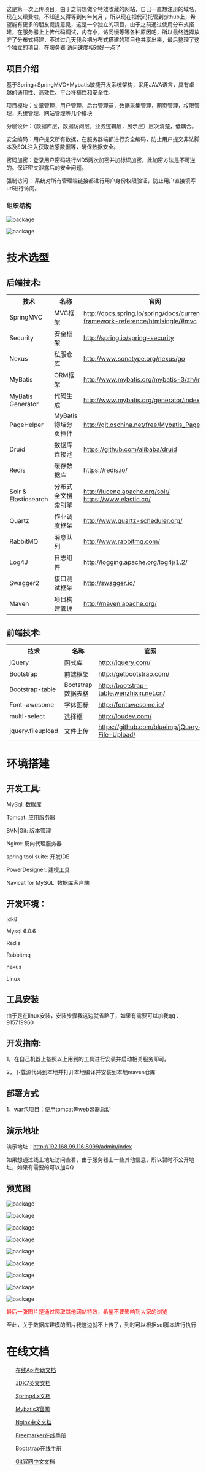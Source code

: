 这是第一次上传项目，由于之前想做个特效收藏的网站，自己一直想注册的域名，现在又续费啦，不知道又得等到何年何月 ，所以现在把代码托管到github上，希望能有更多的朋友提提意见，这是一个独立的项目，由于之前通过使用分布式搭建，在服务器上上传代码调试，内存小，访问慢等等各种原因吧，所以最终选择放弃了分布式搭建，不过过几天我会把分布式搭建的项目也共享出来，最后整理了这个独立的项目，在服务器
访问速度相对好一点了
<h2>项目介绍</h2>
基于Spring+SpringMVC+Mybatis敏捷开发系统架构，采用JAVA语言，具有卓越的通用性、高效性、平台移植性和安全性。

项目模块：文章管理，用户管理，后台管理员，数据采集管理，网页管理，权限管理，系统管理，网站管理等几个模块

分层设计：（数据库层，数据访问层，业务逻辑层，展示层）层次清楚，低耦合。

安全编码：用户提交所有数据，在服务器端都进行安全编码，防止用户提交非法脚本及SQL注入获取敏感数据等，确保数据安全。

密码加密：登录用户密码进行MD5两次加密并加标识加密，此加密方法是不可逆的。保证密文泄露后的安全问题。

强制访问 ：系统对所有管理端链接都进行用户身份权限验证，防止用户直接填写url进行访问。

<h3>组织结构</h3>

![package](https://github.com/somnusxk/onlylove-os/blob/master/package.png?raw=true)

![package](https://github.com/somnusxk/onlylove-os/blob/master/%E8%B5%84%E6%BA%90.png?raw=true)

# **技术选型** #

## 后端技术: ##

<table>

<tbody><tr>
<th>技术</th>
<th>名称</th>
<th>官网</th>
</tr>



<tr>
<td>SpringMVC</td>
<td>MVC框架</td>
<td><a href="http://docs.spring.io/spring/docs/current/spring-framework-reference/htmlsingle/#mvc" target="_blank">http://docs.spring.io/spring/docs/current/spring-framework-reference/htmlsingle/#mvc</a></td>
</tr>
<tr>
<td>Security</td>
<td>安全框架</td>
<td><a href="http://spring.io/spring-security" target="_blank">http://spring.io/spring-security</a></td>
</tr>

<tr>
<td>Nexus</td>
<td>私服仓库</td>
<td><a href="http://www.sonatype.org/nexus/go" target="_blank">http://www.sonatype.org/nexus/go</a></td>
</tr>
<tr>
<td>MyBatis</td>
<td>ORM框架</td>
<td><a href="http://www.mybatis.org/mybatis-3/zh/index.html" target="_blank">http://www.mybatis.org/mybatis-3/zh/index.html</a></td>
</tr>
<tr>
<td>MyBatis Generator</td>
<td>代码生成</td>
<td><a href="http://www.mybatis.org/generator/index.html" target="_blank">http://www.mybatis.org/generator/index.html</a></td>
</tr>
<tr>
<td>PageHelper</td>
<td>MyBatis物理分页插件</td>
<td><a href="http://git.oschina.net/free/Mybatis_PageHelper" target="_blank">http://git.oschina.net/free/Mybatis_PageHelper</a></td>
</tr>
<tr>
<td>Druid</td>
<td>数据库连接池</td>
<td><a href="https://github.com/alibaba/druid" target="_blank">https://github.com/alibaba/druid</a></td>
</tr>
<tr>
<td>Redis</td>
<td>缓存数据库</td>
<td><a href="https://redis.io/" target="_blank">https://redis.io/</a></td>
</tr>
<tr>
<td>Solr &amp; Elasticsearch</td>
<td>分布式全文搜索引擎</td>
<td><a href="http://lucene.apache.org/solr/" target="_blank">http://lucene.apache.org/solr/</a> <a href="https://www.elastic.co/" target="_blank">https://www.elastic.co/</a></td>
</tr>
<tr>
<td>Quartz</td>
<td>作业调度框架</td>
<td><a href="http://www.quartz-scheduler.org/" target="_blank">http://www.quartz-scheduler.org/</a></td>
</tr>
<tr>
<td>RabbitMQ</td>
<td>消息队列</td>
<td><a href="http://www.rabbitmq.com/" target="_blank">http://www.rabbitmq.com/</a></td>
</tr>

<tr>
<td>Log4J</td>
<td>日志组件</td>
<td><a href="http://logging.apache.org/log4j/1.2/" target="_blank">http://logging.apache.org/log4j/1.2/</a></td>
</tr>
<tr>
<td>Swagger2</td>
<td>接口测试框架</td>
<td><a href="http://swagger.io/" target="_blank">http://swagger.io/</a></td>
</tr>

<tr>
<td>Maven</td>
<td>项目构建管理</td>
<td><a href="http://maven.apache.org/" target="_blank">http://maven.apache.org/</a></td>
</tr>

</tbody></table>

## 前端技术: ##
<table>

<tbody><tr>
<th>技术</th>
<th>名称</th>
<th>官网</th>
</tr>


<tr>
<td>jQuery</td>
<td>函式库</td>
<td><a href="http://jquery.com/" target="_blank">http://jquery.com/</a></td>
</tr>
<tr>
<td>Bootstrap</td>
<td>前端框架</td>
<td><a href="http://getbootstrap.com/" target="_blank">http://getbootstrap.com/</a></td>
</tr>
<tr>
<td>Bootstrap-table</td>
<td>Bootstrap数据表格</td>
<td><a href="http://bootstrap-table.wenzhixin.net.cn/" target="_blank">http://bootstrap-table.wenzhixin.net.cn/</a></td>
</tr>
<tr>
<td>Font-awesome</td>
<td>字体图标</td>
<td><a href="http://fontawesome.io/" target="_blank">http://fontawesome.io/</a></td>
</tr>
<tr>
<td>multi-select</td>
<td>选择框</td>
<td><a href="http://loudev.com/" target="_blank">http://loudev.com/</a></td>
</tr>
<tr>
<td>jquery.fileupload</td>
<td>文件上传</td>
<td><a href="https://github.com/blueimp/jQuery-File-Upload/" target="_blank">https://github.com/blueimp/jQuery-File-Upload/</a></td>
</tr>
</tbody></table>

# **环境搭建** #
## 开发工具: ##

MySql: 数据库

Tomcat: 应用服务器

SVN|Git: 版本管理

Nginx: 反向代理服务器

spring tool suite: 开发IDE

PowerDesigner: 建模工具

Navicat for MySQL: 数据库客户端

## 开发环境： ##
jdk8

Mysql 6.0.6

Redis

Rabbitmq

nexus

Linux

## 工具安装 ##
由于是在linux安装，安装步骤我这边就省略了，如果有需要可以加我qq：915719960

## 开发指南: ##
1，在自己机器上按照以上用到的工具进行安装并启动相关服务即可。

2，下载源代码到本地并打开本地编译并安装到本地maven仓库

## 部署方式 ##
1，war包项目：使用tomcat等web容器启动

## 演示地址 ##

演示地址：http://192.168.99.116:8099/admin/index

如果想通过线上地址访问查看，由于服务器上一些其他信息，所以暂时不公开地址，如果有需要的可以加QQ

## 预览图 ##
![package](https://github.com/somnusxk/onlylove-os/blob/master/QQ%E6%88%AA%E5%9B%BE20170619153143.png?raw=true)

![package](https://github.com/somnusxk/onlylove-os/blob/master/QQ%E5%9B%BE%E7%89%8720170619161622.png?raw=true)

![package](https://github.com/somnusxk/onlylove-os/blob/master/QQ%E6%88%AA%E5%9B%BE20170619153232.png?raw=true)

![package](https://github.com/somnusxk/onlylove-os/blob/master/QQ%E6%88%AA%E5%9B%BE20170619153349.png?raw=true)

![package](https://github.com/somnusxk/onlylove-os/blob/master/QQ%E6%88%AA%E5%9B%BE20170619153604.png?raw=true)

![package](https://github.com/somnusxk/onlylove-os/blob/master/QQ%E5%9B%BE%E7%89%8720170619153859.png?raw=true)

![package](https://github.com/somnusxk/onlylove-os/blob/master/QQ%E5%9B%BE%E7%89%8720170619172634.png?raw=true)

![package](https://github.com/somnusxk/onlylove-os/blob/master/QQ%E5%9B%BE%E7%89%8720170619172932.png?raw=true)

![package](https://github.com/somnusxk/onlylove-os/blob/master/QQ%E5%9B%BE%E7%89%8720170619153647.png?raw=true)

<font color="red">最后一张图片是通过爬取其他网站特效，希望不要影响到大家的浏览</font>

至此，关于数据库建模的图片我这边就不上传了，到时可以根据sql脚本进行执行



# **在线文档** #
<ul class="task-list">
<li><p><a href="http://tool.oschina.net/apidocs" title="在线Api帮助文档" target="_blank">在线Api帮助文档</a></p></li>
<li><p><a href="http://tool.oschina.net/apidocs/apidoc?api=jdk_7u4" title="JDK7英文文档" target="_blank">JDK7英文文档</a></p></li>
<li><p><a href="http://spring.oschina.mopaas.com/" title="Spring4.x文档" target="_blank">Spring4.x文档</a></p></li>
<li><p><a href="http://www.mybatis.org/mybatis-3/zh/index.html" title="Mybatis3官网" target="_blank">Mybatis3官网</a></p></li>

<li><p><a href="http://tool.oschina.net/apidocs/apidoc?api=nginx-zh" title="Nginx中文文档" target="_blank">Nginx中文文档</a></p></li>
<li><p><a href="http://freemarker.foofun.cn/" title="Freemarker在线中文手册" target="_blank">Freemarker在线手册</a></p></li>

<li><p><a href="http://www.bootcss.com/" title="Bootstrap在线手册" target="_blank">Bootstrap在线手册</a></p></li>
<li><p><a href="https://git-scm.com/book/zh/v2" title="Git官网中文文档" target="_blank">Git官网中文文档</a></p></li>

</ul>
